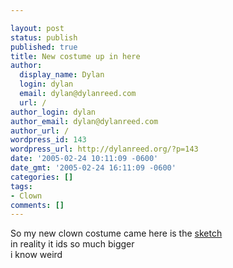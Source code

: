 ```yaml
---

layout: post
status: publish
published: true
title: New costume up in here
author:
  display_name: Dylan
  login: dylan
  email: dylan@dylanreed.com
  url: /
author_login: dylan
author_email: dylan@dylanreed.com
author_url: /
wordpress_id: 143
wordpress_url: http://dylanreed.org/?p=143
date: '2005-02-24 10:11:09 -0600'
date_gmt: '2005-02-24 16:11:09 -0600'
categories: []
tags:
- Clown
comments: []
---
```


So my new clown costume came here is the [sketch][1]  
in reality it ids so much bigger  
i know weird

   [1]: http://dylanreed.org/media/album01/thursday_december_09_2004_10

